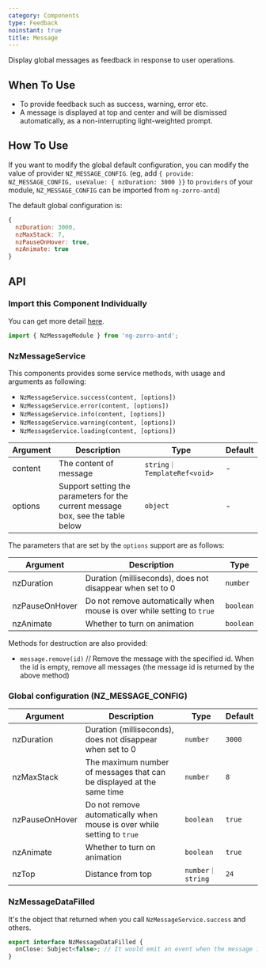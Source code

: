 ```yaml
---
category: Components
type: Feedback
noinstant: true
title: Message
---
```


Display global messages as feedback in response to user operations.

## When To Use

- To provide feedback such as success, warning, error etc.
- A message is displayed at top and center and will be dismissed automatically, as a non-interrupting light-weighted prompt.

## How To Use

If you want to modify the global default configuration, you can modify the value of provider `NZ_MESSAGE_CONFIG`.
(eg, add `{ provide: NZ_MESSAGE_CONFIG, useValue: { nzDuration: 3000 }}` to `providers` of your module, `NZ_MESSAGE_CONFIG` can be imported from `ng-zorro-antd`)

The default global configuration is:
```js
{
  nzDuration: 3000,
  nzMaxStack: 7,
  nzPauseOnHover: true,
  nzAnimate: true
}
```

## API

### Import this Component Individually

You can get more detail [here](/docs/getting-started/en#import-a-component-individually).

```ts
import { NzMessageModule } from 'ng-zorro-antd';
```

### NzMessageService

This components provides some service methods, with usage and arguments as following:

- `NzMessageService.success(content, [options])`
- `NzMessageService.error(content, [options])`
- `NzMessageService.info(content, [options])`
- `NzMessageService.warning(content, [options])`
- `NzMessageService.loading(content, [options])`

| Argument | Description | Type | Default |
| -------- | ----------- | ---- | ------- |
| content | The content of message | `string｜TemplateRef<void>` | - |
| options | Support setting the parameters for the current message box, see the table below | `object` | - |

The parameters that are set by the `options` support are as follows:

| Argument | Description | Type |
| --- | --- | --- |
| nzDuration | Duration (milliseconds), does not disappear when set to 0 | `number` |
| nzPauseOnHover | Do not remove automatically when mouse is over while setting to `true`  | `boolean` |
| nzAnimate | Whether to turn on animation | `boolean` |

Methods for destruction are also provided:

- `message.remove(id)` // Remove the message with the specified id. When the id is empty, remove all messages (the message id is returned by the above method)

### Global configuration (NZ_MESSAGE_CONFIG)

| Argument | Description | Type | Default |
| -------- | ----------- | ---- | ------- |
| nzDuration | Duration (milliseconds), does not disappear when set to 0 | `number` | `3000` |
| nzMaxStack | The maximum number of messages that can be displayed at the same time | `number` | `8` |
| nzPauseOnHover | Do not remove automatically when mouse is over while setting to `true` | `boolean` | `true` |
| nzAnimate | Whether to turn on animation | `boolean` | `true` |
| nzTop | Distance from top | `number｜string` | `24` |

### NzMessageDataFilled

It's the object that returned when you call `NzMessageService.success` and others.

```ts
export interface NzMessageDataFilled {
  onClose: Subject<false>; // It would emit an event when the message is closed
}
```
